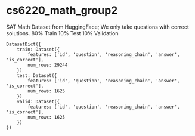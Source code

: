 # cs6220_math_group2

SAT Math Dataset from HuggingFace; We only take questions with correct solutions.
80% Train 10% Test 10% Validation

```
DatasetDict({
    train: Dataset({
        features: ['id', 'question', 'reasoning_chain', 'answer', 'is_correct'], 
        num_rows: 29244
    }) 
    test: Dataset({ 
        features: ['id', 'question', 'reasoning_chain', 'answer', 'is_correct'],
        num_rows: 1625
    }) 
    valid: Dataset({
        features: ['id', 'question', 'reasoning_chain', 'answer', 'is_correct'],  
        num_rows: 1625
    }) 
})
```
